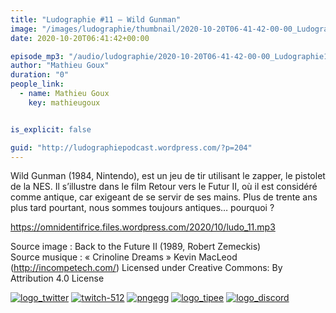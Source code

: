 ```yaml
---
title: "Ludographie #11 – Wild Gunman"
image: "/images/ludographie/thumbnail/2020-10-20T06-41-42-00-00_Ludographie11WildGunman.jpg"
date: 2020-10-20T06:41:42+00:00

episode_mp3: "/audio/ludographie/2020-10-20T06-41-42-00-00_Ludographie11WildGunman.mp3"
author: "Mathieu Goux"
duration: "0"
people_link: 
  - name: Mathieu Goux
    key: mathieugoux


is_explicit: false

guid: "http://ludographiepodcast.wordpress.com/?p=204"
---
```


<PodcastHeader/>

<!-- ECRIRE LA DESCRIPTION DE L'EPISODE SOUS CETTE LIGNE -->
<p>Wild Gunman (1984, Nintendo), est un jeu de tir utilisant le zapper, le pistolet de la NES. Il s’illustre dans le film Retour vers le Futur II, où il est considéré comme antique, car exigeant de se servir de ses mains. Plus de trente ans plus tard pourtant, nous sommes toujours antiques… pourquoi ?</p>
<p></p>
<p><a href="https://omnidentifrice.files.wordpress.com/2020/10/ludo_11.mp3" rel="nofollow">https://omnidentifrice.files.wordpress.com/2020/10/ludo_11.mp3</a></p>
 
<p>Source image : Back to the Future II (1989, Robert Zemeckis)<br>
Source musique : «&nbsp;Crinoline Dreams&nbsp;» Kevin MacLeod (<a title="http://incompetech.com/" href="http://incompetech.com/" rel="nofollow">http://incompetech.com/</a>) Licensed under Creative Commons: By Attribution 4.0 License</p>


<!--tr--><p>
<!--td--><span><a href="https://twitter.com/Gouximan" rel="nofollow"><img src="/resources/ludographie/2020-10-20T06-41-42-00-00_Ludographie11WildGunman/logo_twitter-1.png" alt="logo_twitter"></a><!--/td--></span>
<!--td--><span><a href="https://www.twitch.tv/mathieugoux" rel="nofollow"><img src="/resources/ludographie/2020-10-20T06-41-42-00-00_Ludographie11WildGunman/twitch-512-1.png" alt="twitch-512"></a><!--/td--></span>
<!--td--><span><a href="https://www.youtube.com/user/MattTheFatalifieur/videos" rel="nofollow"><img src="/resources/ludographie/2020-10-20T06-41-42-00-00_Ludographie11WildGunman/pngegg.png" alt="pngegg"></a><!--/td--></span>
<!--td--><span><a href="http://fr.tipeee.com/calvinball" rel="nofollow"><img src="/resources/ludographie/2020-10-20T06-41-42-00-00_Ludographie11WildGunman/logo_tipee-1.png" alt="logo_tipee"></a><!--/td--></span>
<!--td--><span><a href="https://discord.com/invite/4RnA9v7" rel="nofollow"><img src="/resources/ludographie/2020-10-20T06-41-42-00-00_Ludographie11WildGunman/logo_discord-1.png" alt="logo_discord"></a><!--/td--></span>
<!--/tr--></p>




